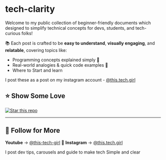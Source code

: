 # tech-clarity

Welcome to my public collection of beginner-friendly documents which designed to simplify technical concepts for devs, students, and tech-curious folks!

📚 Each post is crafted to be **easy to understand**, **visually engaging**, and **relatable**, covering topics like:
- Programming concepts explained simply 📘
- Real-world analogies & quick code examples 🧠
- Where to Start and learn

I post these as a post on my instagram account - [@this.tech.girl](https://www.instagram.com/this.tech.girl)

## ⭐ Show Some Love

[![Star this repo](https://img.shields.io/github/stars/this-tech-girl/tech-clarity?style=social)](https://github.com/this-tech-girl/tech-clarity)

---

## 🔗 Follow for More

**Youtube** → [@this-tech-girl](https://youtube.com/@this-tech-girl)
📸 **Instagram** → [@this.tech.girl](https://www.instagram.com/this.tech.girl)

I post  dev tips, carousels and guide to make tech Simple and clear
